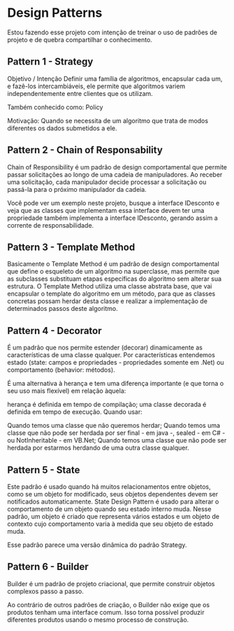 
# Design Patterns
Estou fazendo esse projeto com intenção de treinar o uso de padrões de projeto e de quebra compartilhar o conhecimento.


## Pattern 1 - Strategy
Objetivo / Intenção Definir uma família de algoritmos, encapsular cada um, e fazê-los intercambiáveis, ele permite que algoritmos variem independentemente entre clientes que os utilizam.

Também conhecido como: Policy

Motivação: Quando se necessita de um algoritmo que trata de modos diferentes os dados submetidos a ele.

## Pattern 2 - Chain of Responsability
Chain of Responsibility é um padrão de design comportamental que permite passar solicitações ao longo de uma cadeia de manipuladores. Ao receber uma solicitação, cada manipulador decide processar a solicitação ou passá-la para o próximo manipulador da cadeia.

Você pode ver um exemplo neste projeto, busque a interface IDesconto e veja que as classes que implementam essa interface devem ter uma propriedade
também implementa a interface IDesconto, gerando assim a corrente de responsabilidade.

## Pattern 3 - Template Method
Basicamente o Template Method é um padrão de design comportamental que define o esqueleto de um algoritmo na superclasse, mas permite que as subclasses substituam etapas específicas do algoritmo sem alterar sua estrutura.
O Template Method utiliza uma classe abstrata base, que vai encapsular o template do algoritmo em um método, para que as classes concretas possam herdar desta classe e realizar a implementação de determinados passos deste algoritmo.

## Pattern 4 - Decorator
É um padrão que nos permite estender (decorar) dinamicamente as características de uma classe qualquer. Por características entendemos estado (state: campos e propriedades - propriedades somente em .Net) ou comportamento (behavior: métodos).

É uma alternativa à herança e tem uma diferença importante (e que torna o seu uso mais flexível) em relação àquela:

herança é definida em tempo de compilação;
uma classe decorada é definida em tempo de execução.
Quando usar:

Quando temos uma classe que não queremos herdar;
Quando temos uma classe que não pode ser herdada por ser final - em java -, sealed - em C# - ou NotInheritable - em VB.Net;
Quando temos uma classe que não pode ser herdada por estarmos herdando de uma outra classe qualquer.

## Pattern 5 - State
Este padrão é usado quando há muitos relacionamentos entre objetos, como se um objeto for modificado, seus objetos dependentes devem ser notificados automaticamente. State Design Pattern é usado para alterar o comportamento de um objeto quando seu estado interno muda. Nesse padrão,
um objeto é criado que representa vários estados e um objeto de contexto cujo comportamento varia à medida que seu objeto de estado muda.

Esse padrão parece uma versão dinâmica do padrão Strategy.

## Pattern 6 - Builder
Builder é um padrão de projeto criacional, que permite construir objetos complexos passo a passo.

Ao contrário de outros padrões de criação, o Builder não exige que os produtos tenham uma interface comum. Isso torna possível produzir diferentes produtos usando o mesmo processo de construção.